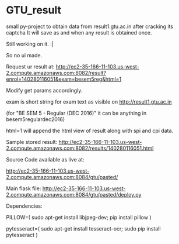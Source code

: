 # GTU_result
small py-project to obtain data from result1.gtu.ac.in after cracking its captcha
It will save as and when any result is obtained once.

Still working on it.   :|

So no ui made.

Request ur result at:
http://ec2-35-166-11-103.us-west-2.compute.amazonaws.com:8082/result?enrol=140280116051&exam=besem5reg&html=1

Modify get params accordingly.

exam is short string for exam text as visible on http://result1.gtu.ac.in

(for "BE SEM 5 - Regular (DEC 2016)" it can be anything in besem5regulardec2016)

html=1 will append the html view of result along with spi and cpi data.

Sample stored result:
http://ec2-35-166-11-103.us-west-2.compute.amazonaws.com:8082/results/140280116051.html






Source Code available as live at:

http://ec2-35-166-11-103.us-west-2.compute.amazonaws.com:8084/gtu/pasted/

Main flask file: http://ec2-35-166-11-103.us-west-2.compute.amazonaws.com:8084/gtu/pasted/deploy.py


Dependencies:

PILLOW=( sudo apt-get install libjpeg-dev; pip install pillow )

pytesseract=( sudo apt-get install tesseract-ocr; sudo pip install pytesseract )
